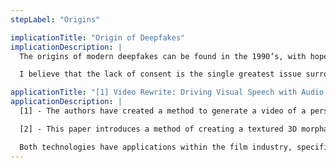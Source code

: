 ```yaml
---
stepLabel: "Origins"

implicationTitle: "Origin of Deepfakes"
implicationDescription: |
  The origins of modern deepfakes can be found in the 1990’s, with hopeful goals of reducing the manual labour involved with special effects and image post-processing. However, even in these early years a piece of the ethical monster that deepfakes later become is present. The earliest related paper I found [1] uses an extremely famous politician to show that they can generate fake video of them talking. Using politicians, John F. Kennedy in this case, remains a consistent trend for many of the papers that will be referenced as you move through this timeline. This is often attributed to the higher than usual quality of media that contain politicians and its abundance. The second paper [2] features another group that is often included in these papers, actors and actresses. Specifically, Tom Hanks is featured, however unlike voluntary participants his name is not mentioned, he is not credited nor is there any indication that he consented to his image being used and published. 

  I believe that the lack of consent is the single greatest issue surrounding deepfakes and I will argue that researchers have perpetrated this within their articles. These early papers set a precedent for using public figures within this field of research and have ultimately led us to politicians and public figures turning this technology onto each other for their own gain.

applicationTitle: "[1] Video Rewrite: Driving Visual Speech with Audio, [2] A Morphable Model For The Synthesis Of 3D Faces"
applicationDescription: |
  [1] - The authors have created a method to generate a video of a person saying anything they want via audio input. It uses computer-vision to track specific points of the mouth in the original video and morphs these points to match the target audio. This was the first facial-animation system that was automated and was able to generate a video of John F. Kennedy saying, “Read my lips” using only two minutes of footage. For each person it rewrites it needs 26 labelled images, the only human input in the process. 

  [2] - This paper introduces a method of creating a textured 3D morphable model of a face. The model can be created through a UI or through images, and is not limited to photographs of real people, it can work just as well when the photograph is of a painting. By then morphing the generated model it allows for new views of a face from different angles and lighting conditions along with other attributes such as age, weight, gender, face fullness and expressions generated in a photorealistic way for the time.

  Both technologies have applications within the film industry, specifically for dubbing and special effects. The first was a good start to skip small reshoots, changing a single line or dubbing to a different language. The second allows for more advanced changes, adjusting the lighting, adding a hat or adjusting the facial structure of an actor.
---
```

